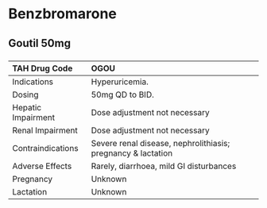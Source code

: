 # Benzbromarone

## Goutil 50mg

##### 

| TAH Drug Code      | OGOU                                                         |
|:-------------------|:-------------------------------------------------------------|
| Indications        | Hyperuricemia.                                               |
| Dosing             | 50mg QD to BID.                                              |
| Hepatic Impairment | Dose adjustment not necessary                                |
| Renal Impairment   | Dose adjustment not necessary                                |
| Contraindications  | Severe renal disease, nephrolithiasis; pregnancy & lactation |
| Adverse Effects    | Rarely, diarrhoea, mild GI disturbances                      |
| Pregnancy          | Unknown                                                      |
| Lactation          | Unknown                                                      |

